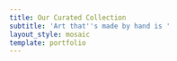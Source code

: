 ```yaml
---
title: Our Curated Collection
subtitle: 'Art that''s made by hand is '
layout_style: mosaic
template: portfolio
---
```

